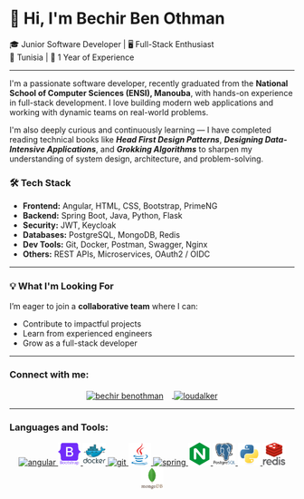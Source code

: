 # 👋 Hi, I'm Bechir Ben Othman

🎓 Junior Software Developer | 🖥️ Full-Stack Enthusiast  
📍 Tunisia | 💼 1 Year of Experience

---

I'm a passionate software developer, recently graduated from the **National School of Computer Sciences (ENSI), Manouba**, with hands-on experience in full-stack development. I love building modern web applications and working with dynamic teams on real-world problems.

I'm also deeply curious and continuously learning — I have completed reading technical books like **_Head First Design Patterns_**, **_Designing Data-Intensive Applications_**, and **_Grokking Algorithms_** to sharpen my understanding of system design, architecture, and problem-solving.

### 🛠️ Tech Stack

- **Frontend:** Angular, HTML, CSS, Bootstrap, PrimeNG  
- **Backend:** Spring Boot, Java, Python, Flask  
- **Security:** JWT, Keycloak  
- **Databases:** PostgreSQL, MongoDB, Redis 
- **Dev Tools:** Git, Docker, Postman, Swagger, Nginx  
- **Others:** REST APIs, Microservices, OAuth2 / OIDC

---

### 💡 What I'm Looking For

I’m eager to join a **collaborative team** where I can:
- Contribute to impactful projects
- Learn from experienced engineers
- Grow as a full-stack developer

---

<h3 align="left">Connect with me:</h3>
<p align="center">
  <a href="https://www.linkedin.com/in/bechir-benothman-08b880273/" target="blank">
    <img align="center" src="https://raw.githubusercontent.com/rahuldkjain/github-profile-readme-generator/master/src/images/icons/Social/linked-in-alt.svg" alt="bechir benothman" height="30" width="40" style="margin-right: 15px;" />
  </a>
  
  <a href="https://leetcode.com/u/LoudAlker/" target="blank">
    <img align="center" src="https://raw.githubusercontent.com/rahuldkjain/github-profile-readme-generator/master/src/images/icons/Social/leet-code.svg" alt="loudalker" height="30" width="40" />
  </a>
</p>


---

<h3 align="left">Languages and Tools:</h3>

<p align="center"> <a href="https://angular.io" target="_blank" rel="noreferrer"> <img src="https://angular.io/assets/images/logos/angular/angular.svg" alt="angular" width="40" height="40"/> </a> <a href="https://getbootstrap.com" target="_blank" rel="noreferrer"> <img src="https://raw.githubusercontent.com/devicons/devicon/master/icons/bootstrap/bootstrap-plain-wordmark.svg" alt="bootstrap" width="40" height="40"/> </a> <a href="https://www.docker.com/" target="_blank" rel="noreferrer"> <img src="https://raw.githubusercontent.com/devicons/devicon/master/icons/docker/docker-original-wordmark.svg" alt="docker" width="40" height="40"/> </a> <a href="https://git-scm.com/" target="_blank" rel="noreferrer"> <img src="https://www.vectorlogo.zone/logos/git-scm/git-scm-icon.svg" alt="git" width="40" height="40"/> </a> <a href="https://www.java.com" target="_blank" rel="noreferrer"> <img src="https://raw.githubusercontent.com/devicons/devicon/master/icons/java/java-original.svg" alt="java" width="40" height="40"/> </a><a href="https://spring.io/" target="_blank" rel="noreferrer"> <img src="https://www.vectorlogo.zone/logos/springio/springio-icon.svg" alt="spring" width="40" height="40"/> </a>  <a href="https://www.nginx.com" target="_blank" rel="noreferrer"> <img src="https://raw.githubusercontent.com/devicons/devicon/master/icons/nginx/nginx-original.svg" alt="nginx" width="40" height="40"/> </a> <a href="https://www.postgresql.org" target="_blank" rel="noreferrer"> <img src="https://raw.githubusercontent.com/devicons/devicon/master/icons/postgresql/postgresql-original-wordmark.svg" alt="postgresql" width="40" height="40"/> </a> <a href="https://www.python.org" target="_blank" rel="noreferrer"> <img src="https://raw.githubusercontent.com/devicons/devicon/master/icons/python/python-original.svg" alt="python" width="40" height="40"/> </a> <a href="https://redis.io" target="_blank" rel="noreferrer"> <img src="https://raw.githubusercontent.com/devicons/devicon/master/icons/redis/redis-original-wordmark.svg" alt="redis" width="40" height="40"/> </a> <a href="https://www.mongodb.com/" target="_blank" rel="noreferrer"> <img src="https://raw.githubusercontent.com/devicons/devicon/master/icons/mongodb/mongodb-original-wordmark.svg" alt="mongodb" width="40" height="40"/> </a> </p>

